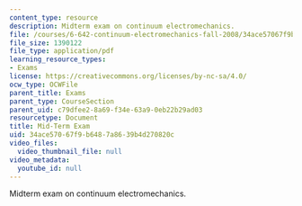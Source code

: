 ```yaml
---
content_type: resource
description: Midterm exam on continuum electromechanics.
file: /courses/6-642-continuum-electromechanics-fall-2008/34ace57067f9b6487a8639b4d270820c_midterm.pdf
file_size: 1390122
file_type: application/pdf
learning_resource_types:
- Exams
license: https://creativecommons.org/licenses/by-nc-sa/4.0/
ocw_type: OCWFile
parent_title: Exams
parent_type: CourseSection
parent_uid: c79dfee2-8a69-f34e-63a9-0eb22b29ad03
resourcetype: Document
title: Mid-Term Exam
uid: 34ace570-67f9-b648-7a86-39b4d270820c
video_files:
  video_thumbnail_file: null
video_metadata:
  youtube_id: null
---
```

Midterm exam on continuum electromechanics.